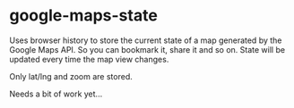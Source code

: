 # google-maps-state

Uses browser history to store the current state of a map generated by the Google Maps API. So you can bookmark it, share it and so on. State will be updated every time the map view changes.

Only lat/lng and zoom are stored.

Needs a bit of work yet...
